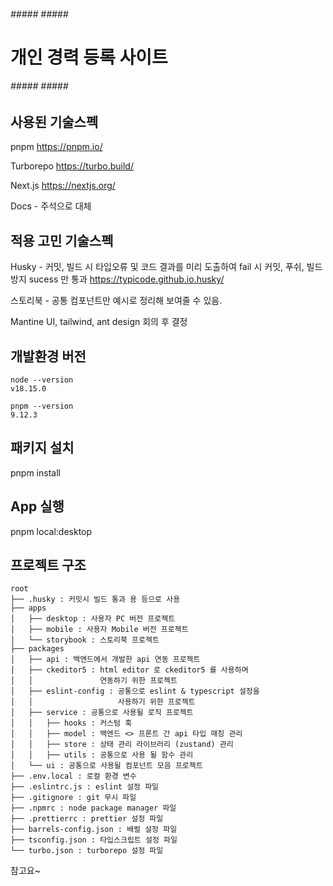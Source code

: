 ###### ##### ##### #####
# 개인 경력 등록 사이트 #
###### ##### ##### #####

## 사용된 기술스펙
pnpm
https://pnpm.io/

Turborepo
https://turbo.build/

Next.js
https://nextjs.org/

Docs - 주석으로 대체

## 적용 고민 기술스펙
Husky - 커밋, 빌드 시 타입오류 및 코드 결과를 미리 도출하여
        fail 시 커밋, 푸쉬, 빌드 방지
        sucess 만 통과
https://typicode.github.io.husky/

스토리북 - 공통 컴포넌트만 예시로 정리해 보여줄 수 있음.

Mantine UI, tailwind, ant design 회의 후 결정

## 개발환경 버전
```
node --version
v18.15.0

pnpm --version
9.12.3
```

## 패키지 설치
pnpm install

## App 실행
pnpm local:desktop

## 프로젝트 구조

```
root
├── .husky : 커밋시 빌드 통과 용 등으로 사용
├── apps
│   ├── desktop : 사용자 PC 버전 프로젝트
│   ├── mobile : 사용자 Mobile 버전 프로젝트
│   └── storybook : 스토리북 프로젝트
├── packages
│   ├── api : 백앤드에서 개발한 api 연동 프로젝트
│   ├── ckeditor5 : html editor 로 ckeditor5 를 사용하며
│   │               연동하기 위한 프로젝트
│   ├── eslint-config : 공통으로 eslint & typescript 설정을
│   │                   사용하기 위한 프로젝트
│   ├── service : 공통으로 사용될 로직 프로젝트
│   │   ├── hooks : 커스텀 훅
│   │   ├── model : 백엔드 <> 프론트 간 api 타입 매칭 관리
│   │   ├── store : 상태 관리 라이브러리 (zustand) 관리
│   │   ├── utils : 공통으로 사용 될 함수 관리
│   └── ui : 공통으로 사용될 컴포넌트 모음 프로젝트
├── .env.local : 로컬 환경 변수
├── .eslintrc.js : eslint 설정 파일
├── .gitignore : git 무시 파일
├── .npmrc : node package manager 파일
├── .prettierrc : prettier 설정 파일
├── barrels-config.json : 배럴 설정 파일
├── tsconfig.json : 타입스크립트 설정 파일
└── turbo.json : turborepo 설정 파일
```

참고요~